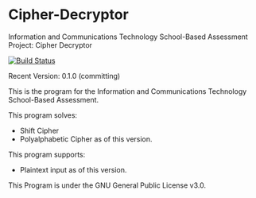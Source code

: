 # Cipher-Decryptor
Information and Communications Technology School-Based Assessment Project: Cipher Decryptor

[![Build Status](https://travis-ci.org/clarissa-au/Cipher-Decryptor.svg?branch=master)](https://travis-ci.org/clarissa-au/Cipher-Decryptor)

Recent Version: 0.1.0 (committing)

This is the program for the Information and Communications Technology School-Based Assessment.

This program solves:
  - Shift Cipher
  - Polyalphabetic Cipher
as of this version.

This program supports:
  - Plaintext input
as of this version.

This Program is under the GNU General Public License v3.0.
